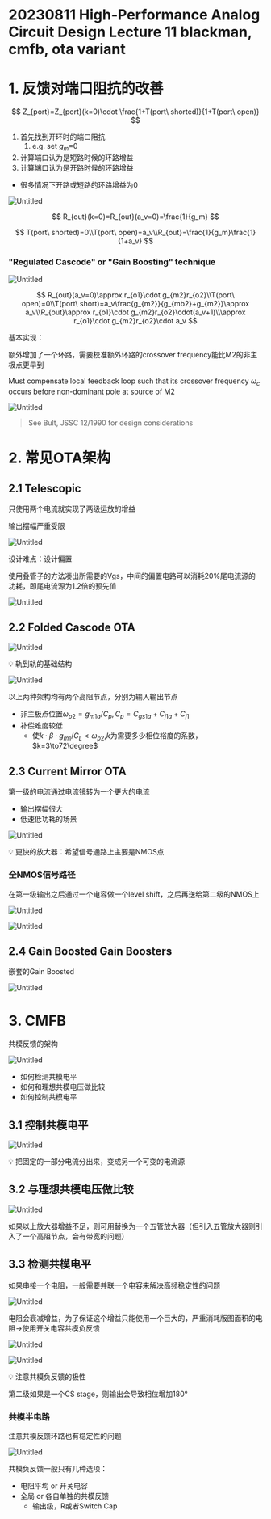 # 20230811 High-Performance Analog Circuit Design Lecture 11 blackman, cmfb, ota variant

# 1. 反馈对端口阻抗的改善

$$
Z_{port}=Z_{port}(k=0)\cdot \frac{1+T(port\ shorted)}{1+T(port\ open)}
$$

1. 首先找到开环时的端口阻抗
    1. e.g. set $g_m$=0
2. 计算端口认为是短路时候的环路增益
3. 计算端口认为是开路时候的环路增益
- 很多情况下开路或短路的环路增益为0

![Untitled](IMAGE/Untitled.png)

$$
R_{out}(k=0)=R_{out}(a_v=0)=\frac{1}{g_m}
$$

$$
T(port\ shorted)=0\\T(port\ open)=a_v\\R_{out}=\frac{1}{g_m}\frac{1}{1+a_v}
$$

### "Regulated Cascode" or "Gain Boosting" technique

![Untitled](IMAGE/Untitled%201.png)

$$
R_{out}(a_v=0)\approx r_{o1}\cdot g_{m2}r_{o2}\\T(port\ open)=0\\T(port\ short)=a_v\frac{g_{m2}}{g_{mb2}+g_{m2}}\approx a_v\\R_{out}\approx r_{o1}\cdot g_{m2}r_{o2}\cdot(a_v+1)\\\approx r_{o1}\cdot g_{m2}r_{o2}\cdot a_v
$$

基本实现：

额外增加了一个环路，需要校准额外环路的crossover frequency能比M2的非主极点更早到

Must compensate local feedback loop such that its crossover frequency $\omega_c$ occurs before non-dominant pole at source of M2

![Untitled](IMAGE/Untitled%202.png)

> See Bult, JSSC 12/1990 for design considerations
> 

# 2. 常见OTA架构

## 2.1 Telescopic

只使用两个电流就实现了两级运放的增益

输出摆幅严重受限

![Untitled](IMAGE/Untitled%203.png)

设计难点：设计偏置

使用叠管子的方法凑出所需要的Vgs，中间的偏置电路可以消耗20%尾电流源的功耗，即尾电流源为1.2倍的预先值

![Untitled](IMAGE/Untitled%204.png)

## 2.2 Folded Cascode OTA

![Untitled](IMAGE/Untitled%205.png)

<aside>
💡 轨到轨的基础结构

</aside>

![Untitled](IMAGE/Untitled%206.png)

以上两种架构均有两个高阻节点，分别为输入输出节点

- 非主极点位置$\omega_{p2}=g_{m1a}/C_p,C_p=C_{gs1a}+C_{j1a}+C_{j1}$
- 补偿难度较低
    - 使$k\cdot\beta\cdot g_{m1}/C_L<\omega_{p2}$,$k$为需要多少相位裕度的系数，$k=3\to72\degree$

## 2.3 Current Mirror OTA

第一级的电流通过电流镜转为一个更大的电流

- 输出摆幅很大
- 低速低功耗的场景

![Untitled](IMAGE/Untitled%207.png)

<aside>
💡 更快的放大器：希望信号通路上主要是NMOS点

</aside>

### 全NMOS信号路径

在第一级输出之后通过一个电容做一个level shift，之后再送给第二级的NMOS上

![Untitled](IMAGE/Untitled%208.png)

![Untitled](IMAGE/Untitled%209.png)

## 2.4 Gain Boosted Gain Boosters

嵌套的Gain Boosted

![Untitled](IMAGE/Untitled%2010.png)

# 3. CMFB

共模反馈的架构

![Untitled](IMAGE/Untitled%2011.png)

- 如何检测共模电平
- 如何和理想共模电压做比较
- 如何控制共模电平

## 3.1 控制共模电平

![Untitled](IMAGE/Untitled%2012.png)

<aside>
💡 把固定的一部分电流分出来，变成另一个可变的电流源

</aside>

## 3.2 与理想共模电压做比较

![Untitled](IMAGE/Untitled%2013.png)

如果以上放大器增益不足，则可用替换为一个五管放大器（但引入五管放大器则引入了一个高阻节点，会有带宽的问题）

## 3.3 检测共模电平

如果串接一个电阻，一般需要并联一个电容来解决高频稳定性的问题

![Untitled](IMAGE/Untitled%2014.png)

电阻会衰减增益，为了保证这个增益只能使用一个巨大的，严重消耗版图面积的电阻$\to$使用开关电容共模负反馈

![Untitled](IMAGE/Untitled%2015.png)

![Untitled](IMAGE/Untitled%2016.png)

<aside>
💡 注意共模负反馈的极性

</aside>

第二级如果是一个CS stage，则输出会导致相位增加180°

### 共模半电路

注意共模反馈环路也有稳定性的问题

![Untitled](IMAGE/Untitled%2017.png)

共模负反馈一般只有几种选项：

- 电阻平均 or 开关电容
- 全局 or 各自单独的共模反馈
    - 输出级，R或者Switch Cap